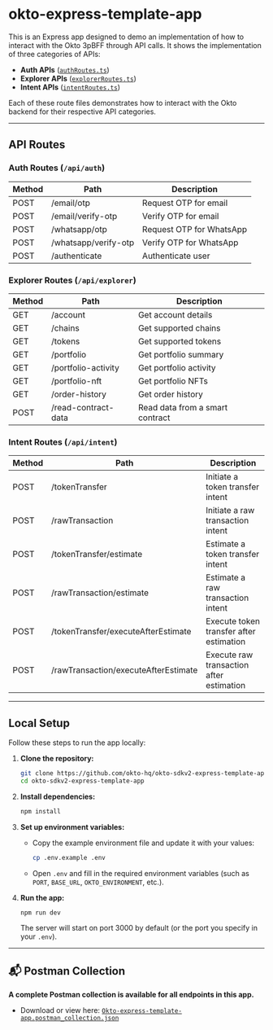 # okto-express-template-app

This is an Express app designed to demo an implementation of how to interact with the Okto 3pBFF through API calls. It shows the implementation of three categories of APIs:

- **Auth APIs** ([`authRoutes.ts`](https://github.com/okto-hq/okto-sdkv2-express-template-app/blob/main/src/routes/authRoutes.ts))
- **Explorer APIs** ([`explorerRoutes.ts`](https://github.com/okto-hq/okto-sdkv2-express-template-app/blob/main/src/routes/explorerRoutes.ts))
- **Intent APIs** ([`intentRoutes.ts`](https://github.com/okto-hq/okto-sdkv2-express-template-app/blob/main/src/routes/intentRoutes.ts))

Each of these route files demonstrates how to interact with the Okto backend for their respective API categories.

---

## API Routes

### Auth Routes (`/api/auth`)

| Method | Path                 | Description              |
| ------ | -------------------- | ------------------------ |
| POST   | /email/otp           | Request OTP for email    |
| POST   | /email/verify-otp    | Verify OTP for email     |
| POST   | /whatsapp/otp        | Request OTP for WhatsApp |
| POST   | /whatsapp/verify-otp | Verify OTP for WhatsApp  |
| POST   | /authenticate        | Authenticate user        |

### Explorer Routes (`/api/explorer`)

| Method | Path                | Description                     |
| ------ | ------------------- | ------------------------------- |
| GET    | /account            | Get account details             |
| GET    | /chains             | Get supported chains            |
| GET    | /tokens             | Get supported tokens            |
| GET    | /portfolio          | Get portfolio summary           |
| GET    | /portfolio-activity | Get portfolio activity          |
| GET    | /portfolio-nft      | Get portfolio NFTs              |
| GET    | /order-history      | Get order history               |
| POST   | /read-contract-data | Read data from a smart contract |

### Intent Routes (`/api/intent`)

| Method | Path                                 | Description                              |
| ------ | ------------------------------------ | ---------------------------------------- |
| POST   | /tokenTransfer                       | Initiate a token transfer intent         |
| POST   | /rawTransaction                      | Initiate a raw transaction intent        |
| POST   | /tokenTransfer/estimate              | Estimate a token transfer intent         |
| POST   | /rawTransaction/estimate             | Estimate a raw transaction intent        |
| POST   | /tokenTransfer/executeAfterEstimate  | Execute token transfer after estimation  |
| POST   | /rawTransaction/executeAfterEstimate | Execute raw transaction after estimation |

---

## Local Setup

Follow these steps to run the app locally:

1. **Clone the repository:**

   ```bash
   git clone https://github.com/okto-hq/okto-sdkv2-express-template-app.git
   cd okto-sdkv2-express-template-app
   ```

2. **Install dependencies:**

   ```bash
   npm install
   ```

3. **Set up environment variables:**

   - Copy the example environment file and update it with your values:
     ```bash
     cp .env.example .env
     ```
   - Open `.env` and fill in the required environment variables (such as `PORT`, `BASE_URL`, `OKTO_ENVIRONMENT`, etc.).

4. **Run the app:**
   ```bash
   npm run dev
   ```
   The server will start on port 3000 by default (or the port you specify in your `.env`).

---

## 📬 Postman Collection

**A complete Postman collection is available for all endpoints in this app.**

- Download or view here: [`Okto-express-template-app.postman_collection.json`](https://github.com/okto-hq/okto-sdkv2-express-template-app/blob/main/Okto-express-template-app.postman_collection.json)
